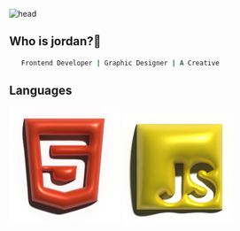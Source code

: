 <!-- # JAYTHECREE8TOR🎱





# HI I AM JORDAN FEMI-BELLA! 👋



## 🚀 About Me
I'm a creative frontend web developer


# 🛠 Skills
Javascript
Html
Css
Sass
Tailwind
Bootstrap
React
Figma



## Authors

- [@jaythecree8tor](https://github.com/jaythecree8tor) -->
![head](https://www.linkpicture.com/q/github-banner_5.png)

## Who is jordan?🤔
```bash
   Frontend Developer | Graphic Designer | A Creative
```

## Languages
<div class=" flex">
  <img src="images/HTML5.svg" alt="" class=" w-20">
  <img src="images/JAVASCRIPT.svg" alt="" class=" w-20">
</div>